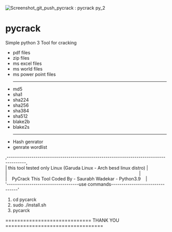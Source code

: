 

![Screenshot_git_push_pycrack : pycrack py_2](https://user-images.githubusercontent.com/55120484/122154024-b6ecb000-ce81-11eb-80fc-e1644f9bf6c1.png)
# pycrack 
 Simple python 3 Tool for cracking 
* pdf files
* zip files
* ms excel files
* ms world files
* ms power point files
<br><hr>
* md5
* sha1
* sha224
* sha256
* sha384
* sha512
* blake2b
* blake2s
<br><hr>
* Hash genrator
* genrate wordlist


,---------------------------------------------------------------------------------------,<br>
|&nbsp;this tool tested only Linux (Garuda Linux - Arch besd linux distro)&nbsp;|<br>|&nbsp;&nbsp;&nbsp;&nbsp;&nbsp;&nbsp;&nbsp;&nbsp;&nbsp;&nbsp;&nbsp;&nbsp;&nbsp;&nbsp;&nbsp;&nbsp;&nbsp;&nbsp;&nbsp;&nbsp;&nbsp;&nbsp;&nbsp;&nbsp;&nbsp;&nbsp;&nbsp;&nbsp;&nbsp;&nbsp;&nbsp;&nbsp;&nbsp;&nbsp;&nbsp;&nbsp;&nbsp;&nbsp;&nbsp;&nbsp;&nbsp;&nbsp;&nbsp;&nbsp;&nbsp;&nbsp;&nbsp;&nbsp;&nbsp;&nbsp;&nbsp;&nbsp;&nbsp;&nbsp;&nbsp;&nbsp;&nbsp;&nbsp;&nbsp;&nbsp;&nbsp;&nbsp;&nbsp;&nbsp;&nbsp;&nbsp;&nbsp;&nbsp;&nbsp;&nbsp;&nbsp;&nbsp;&nbsp;&nbsp;&nbsp;&nbsp;&nbsp;&nbsp;&nbsp;&nbsp;&nbsp;&nbsp;&nbsp;&nbsp;&nbsp;&nbsp;&nbsp;&nbsp;&nbsp;&nbsp;&nbsp;&nbsp;&nbsp;&nbsp;&nbsp;&nbsp;&nbsp;&nbsp;&nbsp;&nbsp;&nbsp;&nbsp;&nbsp;&nbsp;&nbsp;|<br>
|&nbsp;&nbsp;&nbsp;&nbsp;PyCrack This Tool Coded By - Saurabh Wadekar - Python3.9&nbsp;&nbsp;&nbsp;&nbsp;|<br>
'-----------------------------------use commands--------------------------------'<br>
1) cd pycarck<br>
2) sudo ./install.sh<br>
3) pycarck<br>





============================= THANK YOU =================================
